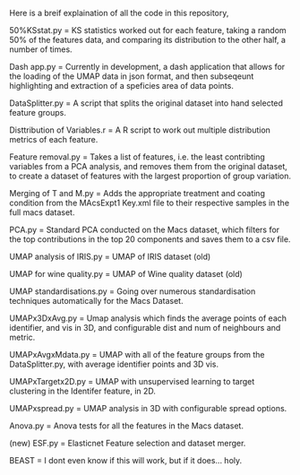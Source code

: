 Here is a breif explaination of all the code in this repository, 

50%KSstat.py = KS statistics worked out for each feature, taking a random 50% of the features data, and comparing its distribution to the other half, a number of times. 

Dash app.py = Currently in development, a dash application that allows for the loading of the UMAP data in json format, and then subseqeunt highlighting and extraction of a speficies area of data points. 

DataSplitter.py = A script that splits the original dataset into hand selected feature groups. 

Disttribution of Variables.r = A R script to work out multiple distribution metrics of each feature. 

Feature removal.py = Takes a list of features, i.e. the least contribting variables from a PCA analysis, and removes them from the original dataset, to create a dataset of features with the largest proportion of group variation. 

Merging of T and M.py = Adds the appropriate treatment and coating condition from the MAcsExpt1 Key.xml file to their respective samples in the full macs dataset. 

PCA.py = Standard PCA conducted on the Macs dataset, which filters for the top contributions in the top 20 components and saves them to a csv file. 

UMAP analysis of IRIS.py = UMAP of IRIS dataset (old) 

UMAP for wine quality.py = UMAP of Wine quality dataset (old) 

UMAP standardisations.py = Going over numerous standardisation techniques automatically for the Macs Dataset. 

UMAPx3DxAvg.py = Umap analysis which finds the average points of each identifier, and vis in 3D, and configurable dist and num of neighbours and metric.  

UMAPxAvgxMdata.py = UMAP with all of the feature groups from the DataSplitter.py, with average identifier points and 3D vis. 

UMAPxTargetx2D.py = UMAP with unsupervised learning to target clustering in the Identifer feature, in 2D. 

UMAPxspread.py = UMAP analysis in 3D with configurable spread options. 

Anova.py = Anova tests for all the features in the Macs dataset.

(new) ESF.py = Elasticnet Feature selection and dataset merger. 

BEAST = I dont even know if this will work, but if it does... holy.
